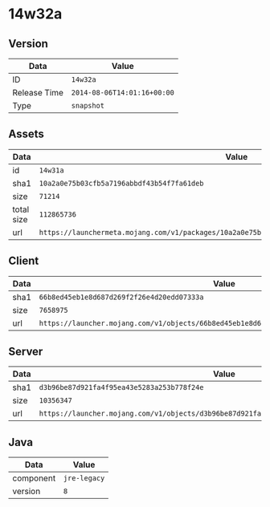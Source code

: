 # 14w32a

## Version

|**Data**        | **Value**                 |
|----------------|-------------------------|
| ID   | ```14w32a```   |
| Release Time   | ```2014-08-06T14:01:16+00:00```   |
| Type   | ```snapshot```   |

## Assets

|**Data**        | **Value**                 |
|----------------|-------------------------|
| id   | ```14w31a```   |
| sha1   | ```10a2a0e75b03cfb5a7196abbdf43b54f7fa61deb```   |
| size   | ```71214```   |
| total size  | ```112865736```  |
| url       | ```https://launchermeta.mojang.com/v1/packages/10a2a0e75b03cfb5a7196abbdf43b54f7fa61deb/14w31a.json``` |

## Client

|**Data**        | **Value**                 |
|----------------|-------------------------|
| sha1   | ```66b8ed45eb1e8d687d269f2f26e4d20edd07333a```   |
| size   | ```7658975```   |
| url       | ```https://launcher.mojang.com/v1/objects/66b8ed45eb1e8d687d269f2f26e4d20edd07333a/client.jar``` |

## Server

|**Data**        | **Value**                 |
|----------------|-------------------------|
| sha1   | ```d3b96be87d921fa4f95ea43e5283a253b778f24e```   |
| size   | ```10356347```   |
| url       | ```https://launcher.mojang.com/v1/objects/d3b96be87d921fa4f95ea43e5283a253b778f24e/server.jar``` |

## Java

|**Data**        | **Value**                 |
|----------------|-------------------------|
| component   | ```jre-legacy```   |
| version   | ```8```   |